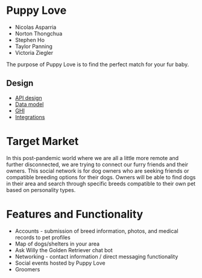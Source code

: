 # Puppy Love

* Nicolas Asparria 
* Norton Thongchua
* Stephen Ho
* Taylor Panning
* Victoria Ziegler

The purpose of Puppy Love is to find the perfect match for your fur baby.

## Design
* [API design](docs/apis.md)
* [Data model](docs/data-model.md)
* [GHI](docs/ghi.md)
* [Integrations](docs/integrations.md)

# Target Market
In this post-pandemic world where we are all a little more remote and further disconnected, we are trying to connect our furry friends and their owners. This social network is for dog owners who are seeking friends or compatible breeding options for their dogs. Owners will be able to find dogs in their area and search through specific breeds compatible to their own pet based on personality types.

# Features and Functionality
 * Accounts - submission of breed information, photos, and medical records to pet profiles
 * Map of dogs/shelters in your area
 * Ask Willy the Golden Retriever chat bot
 * Networking - contact information / direct messaging functionality
 * Social events hosted by Puppy Love
 * Groomers
